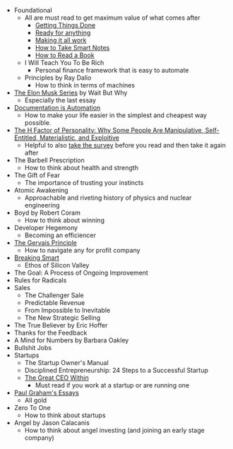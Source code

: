 - Foundational
	- All  are must read to get maximum value of what comes after
		 - [Getting Things Done](https://www.amazon.com/Getting-Things-Done-Stress-Free-Productivity-ebook/dp/B00KWG9M2E/ref=sr_1_2?crid=N9JDKHPMC4UU&dchild=1&keywords=getting%20things%20done&qid=1595143175&s=digital-text&sprefix=getting,digital-text,176&sr=1-2)
		 - [Ready for anything](https://www.amazon.com/gp/product/B000OIZUP8/ref=dbs_a_def_rwt_bibl_vppi_i3)
		 - [Making it all work](https://www.amazon.com/gp/product/B001AO0GRC/ref=dbs_a_def_rwt_bibl_vppi_i2)
		 - [How to Take Smart Notes](https://www.amazon.com/How-Take-Smart-Notes-Nonfiction-ebook/dp/B06WVYW33Y)
		 - [How to Read a Book](https://www.amazon.com/How-Read-Book-Touchstone-ebook/dp/B004PYDAPE/ref=sr_1_2?dchild=1&keywords=how%20to%20read%20a%20book&qid=1595143248&s=digital-text&sr=1-2) 
	 - I Will Teach You To Be Rich
		 - Personal finance framework that is easy to automate
	 - Principles by Ray Dalio
		 - How to think in terms of machines
 - [The Elon Musk Series](https://waitbutwhy.com/2017/03/elon-musk-post-series.html) by Wait But Why
	 - Especially the last essay
 - [Documentation is Automation](https://cacm.acm.org/magazines/2018/6/228040-documentation-is-automation/fulltext)
	 - How to make your life easier in the simplest and cheapest way possible.
 - [The H Factor of Personality: Why Some People Are Manipulative, Self-Entitled, Materialistic, and Exploitive](https://www.amazon.com/dp/B00DV3LRY6/ref=dp-kindle-redirect?_encoding=UTF8&btkr=1)
	 - Helpful to also [take the survey](https://hexaco.org/hexaco-online) before you read and then take it again after
 - The Barbell Prescription
	- How to think about health and strength
 - The Gift of Fear
	 - The importance of trusting your instincts
 - Atomic Awakening
	 - Approachable and riveting history of physics and nuclear engineering
 - Boyd by Robert Coram
	 - How to think about winning
 - Developer Hegemony
	 - Becoming an efficiencer 
 - [The Gervais Principle](https://www.ribbonfarm.com/2009/10/07/the-gervais-principle-or-the-office-according-to-the-office/)
	 - How to navigate any for profit company
 - [Breaking Smart](https://breakingsmart.com/en/season-1/)
	 - Ethos of Silicon Valley
 -  The Goal: A Process of Ongoing Improvement
 - Rules for Radicals
- Sales
	- The Challenger Sale
	- Predictable Revenue
	- From Impossible to Inevitable
	- The New Strategic Selling
- The True Believer by Eric Hoffer
- Thanks for the Feedback
- A Mind for Numbers by Barbara Oakley
- Bullshit Jobs
- Startups
	- The Startup Owner's Manual
	- Disciplined Entrepreneurship: 24 Steps to a Successful Startup
	- [The Great CEO Within](https://www.amazon.com/Great-CEO-Within-Tactical-Building-ebook/dp/B07ZLGQZYC/ref=sr_1_2?dchild=1&keywords=ceo%20within&qid=1595143316&s=digital-text&sr=1-2)
		 - Must read if you work at a startup or are running one
 - [Paul Graham's Essays](http://www.paulgraham.com/articles.html)
	 - All gold 
 - Zero To One
	 - How to think about startups
 - Angel by Jason Calacanis
	 - How to think about angel investing (and joining an early stage company)
<!--stackedit_data:
eyJoaXN0b3J5IjpbLTE3Mzk5ODAxNzEsMTg1NjEzMzc3NSwxMj
MwMzMyODM4LDExMjEzMjE0MDEsMTcyMzk5MzkxLDE0MTc4NzQ5
MjJdfQ==
-->